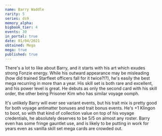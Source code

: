 ```yaml
---
name: Barry Waddle
rarity: 5
series: ds9
memory_alpha:
bigbook_tier: 4
events: 30
in_portal: true
date: 01/04/2021
obtained: Mega
mega: true
published: true
---
```


There's a lot to like about Barry, and it starts with his art which exudes strong Fonzie energy. While his outward appearance may be misleading (how did trained Starfleet officers fall for it twice?!?), he's easily the best mega recurring in more than a year. His skill set is both rare and excellent, and his power level is great. He debuts as only the second card with his skill order, the other being Prisoner Kim who has similar voyage oomph. 

It's unlikely Barry will ever see variant events, but his trait mix is pretty good for both voyage antimatter bonuses and trait bonus events. He's +1 Klingon to boot, so with that kind of collection value on top of his voyage credentials, he absolutely deserves to be 5/5 on almost any roster. Barry even has some fringe gauntlet use, and is likely to be putting in work for years even as vanilla skill set mega cards are crowded out.
